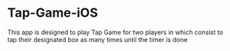 # Tap-Game-iOS
This app is designed to play Tap Game for two players in which consist to tap their designated box as many times until the timer is done
